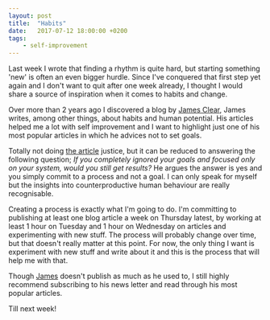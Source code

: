 ```yaml
---
layout: post
title:  "Habits"
date:   2017-07-12 18:00:00 +0200
tags:
    - self-improvement
---
```

Last week I wrote that finding a rhythm is quite hard, but starting something 'new' is often an even bigger hurdle. Since I've conquered that first step yet again and I don't want to quit after one week already, I thought I would share a source of inspiration when it comes to habits and change.

Over more than 2 years ago I discovered a blog by [James Clear][james-clear], James writes, among other things, about habits and human potential. His articles helped me a lot with self improvement and I want to highlight just one of his most popular articles in which he advices not to set goals.

Totally not doing [the article][james-habits] justice, but it can be reduced to answering the following question; *If you completely ignored your goals and focused only on your system, would you still get results?* He argues the answer is yes and you simply commit to a process and not a goal. I can only speak for myself but the insights into counterproductive human behaviour are really recognisable.

Creating a process is exactly what I'm going to do. I'm committing to publishing at least one blog article a week on Thursday latest, by working at least 1 hour on Tuesday and 1 hour on Wednesday on articles and experimenting with new stuff. The process will probably change over time, but that doesn't really matter at this point. For now, the only thing I want is experiment with new stuff and write about it and this is the process that will help me with that.

Though [James][james-clear] doesn't publish as much as he used to, I still highly recommend subscribing to his news letter and read through his most popular articles.

Till next week!

[james-clear]: https://jamesclear.com/
[james-habits]: https://jamesclear.com/goals-systems